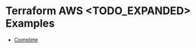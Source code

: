 # Terraform AWS <TODO_EXPANDED> Examples

- [Complete](https://github.com/clowdhaus/terraform-aws-<TODO>/tree/main/examples/complete)
